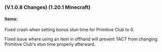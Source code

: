 ### **(V.1.0.8 Changes) (1.20.1 Minecraft)**

#### Items:
Fixed crash when setting bonus stun time for Primitive Club to 0.

Fixed issue where using an item in offhand will prevent TACT from changing Primitive Club's stun time properly afterward.